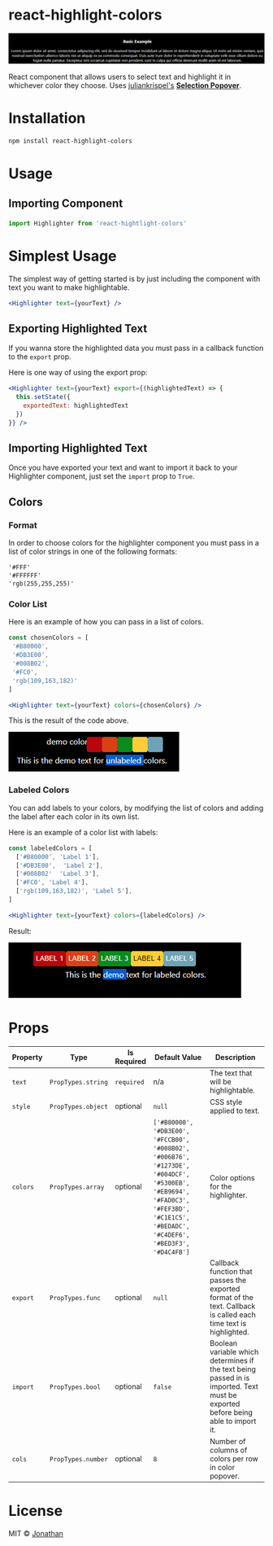 # react-highlight-colors

![demo](demo.gif)

React component that allows users to select text and highlight it in whichever color they choose. Uses [juliankrispel's](https://github.com/juliankrispel)  [__Selection Popover__](https://github.com/juliankrispel/react-text-selection-popover).
# Installation
```bash
npm install react-highlight-colors
```

# Usage
## Importing Component
```jsx
import Highlighter from 'react-hightlight-colors'
```

# Simplest Usage
The simplest way of getting started is by just including the component with text you want to make highlightable.
```jsx
<Highlighter text={yourText} />
```


## Exporting Highlighted Text
If you wanna store the highlighted data you must pass in a callback function to the `export` prop.

Here is one way of using the export prop:
```jsx
<Highlighter text={yourText} export={(highlightedText) => {
  this.setState({
    exportedText: highlightedText
  })
}} />
```

## Importing Highlighted Text
Once you have exported your text and want to import it back to your Highlighter component, just set the `import` prop to `True`.

## Colors
### Format
In order to choose colors for the highlighter component you must pass in a list of color strings in one of the following formats:
```
'#FFF'
'#FFFFFF'
'rgb(255,255,255)'
```

### Color List
Here is an example of how you can pass in a list of colors.
```jsx
const chosenColors = [
 '#B80000', 
 '#DB3E00', 
 '#008B02', 
 '#FC0',
 'rgb(109,163,182)'
]
```

```jsx
<Highlighter text={yourText} colors={chosenColors} />
```

This is the result of the code above.

![Unlabeled Colors](unlabeledColors.png)

### Labeled Colors
You can add labels to your colors, by modifying the list of colors and adding the label after each color in its own list.

Here is an example of a color list with labels:
```jsx
const labeledColors = [
  ['#B80000', 'Label 1'], 
  ['#DB3E00',  'Label 2'],
  ['#008B02'  'Label 3'],
  ['#FC0', 'Label 4'],
  ['rgb(109,163,182)', 'Label 5'],
]
```

```jsx
<Highlighter text={yourText} colors={labeledColors} />
```

Result:

![Labeled Colors](labeledColors.png)


# Props
| Property | Type | Is Required | Default Value | Description |
| - | - | - | - | - |
| `text` | `PropTypes.string` | `required` | n/a | The text that will be highlightable. |
| `style` | `PropTypes.object` | optional | `null` | CSS style applied to text. |
| `colors` | `PropTypes.array` | optional | `['#B80000', '#DB3E00', '#FCCB00', '#008B02', '#006B76', '#1273DE', '#004DCF', '#5300EB', '#EB9694', '#FAD0C3', '#FEF3BD', '#C1E1C5', '#BEDADC', '#C4DEF6', '#BED3F3', '#D4C4FB']` | Color options for the highlighter. |
| `export` | `PropTypes.func` | optional | `null` | Callback function that passes the exported format of the text. Callback is called each time text is highlighted. |
| `import` | `PropTypes.bool` | optional | `false` | Boolean variable which determines if the text being passed in is imported. Text must be exported before being able to import it. |
| `cols` | `PropTypes.number` | optional | `8` | Number of columns of colors per row in color popover. |

# License
MIT © [Jonathan](https://github.com/aqualad11)